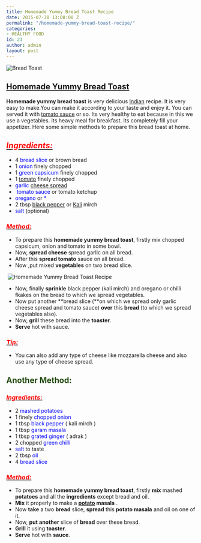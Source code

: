 ```yaml
---
title: Homemade Yummy Bread Toast Recipe
date: 2015-07-30 13:08:00 Z
permalink: "/homemade-yummy-bread-toast-recipe/"
categories:
- HEALTHY FOOD
id: 23
author: admin
layout: post
---
```


![Bread Toast]({{site.url}}/wp-content/uploads/2015/07/2015-04-11-16.44.28-300x225.jpg)

## <span style="text-decoration: underline;">Homemade Yummy [Bread](http://en.wikipedia.org/wiki/Bread "Bread") [Toast](http://en.wikipedia.org/wiki/Toast "Toast")</span>

**Homemade yummy bread toast** is very delicious [Indian](http://en.wikipedia.org/wiki/Indian_cuisine "Indian cuisine") recipe. It is very easy to make.You can make it according to your taste and enjoy it. You can served it with [tomato sauce](http://en.wikipedia.org/wiki/Tomato_sauce "Tomato sauce") or so. Its very healthy to eat because in this we use a vegetables. Its heavy meal for breakfast. Its completely fill your appetizer. Here some simple methods to prepare this bread toast at home.

## _<u><span style="color: red;">Ingredients:</span></u>_

*   4 <span style="color: blue;">bread slice</span> or brown bread
*   1 <span style="color: blue;">onion</span> finely chopped
*   1 <span style="color: blue;">green capsicum</span> finely chopped
*   1 [tomato](http://en.wikipedia.org/wiki/Tomato "Tomato") finely chopped
*   <span style="color: blue;">garlic</span> [cheese spread](http://en.wikipedia.org/wiki/Cheese_spread "Cheese spread")
*   <span style="color: blue;"> tomato sauce</span> or tomato ketchup
*   <span style="color: blue;">oregano</span> or <span style="color: blue;">*</span>
*   2 tbsp [black pepper](http://en.wikipedia.org/wiki/Black_pepper "Black pepper") or [Kali](http://en.wikipedia.org/wiki/Kali "Kali") mirch
*   <span style="color: blue;">salt</span> (optional)

### _<u><span style="color: red;">Method:</span></u>_

*   To prepare this **homemade yummy bread toast**, firstly mix chopped capsicum, onion and tomato in some bowl.
*   Now, **spread cheese** spread garlic on all bread.
*   After this **spread tomato** sauce on all bread.
*   Now ,put mixed **vegetables** on two bread slice.

 ![Homemade Yummy Bread Toast Recipe]({{site.url}}/wp-content/uploads/2015/07/2015-04-11-16.40.49-300x225.jpg)

*   Now, finally **sprinkle** black pepper (kali mirch) and oregano or chilli fkakes on the bread to which we spread vegetables.
*   Now put another **bread slice (**on which we spread only garlic cheese spread and tomato sauce) **over** this **bread** (to which we spread vegetables also).
*   Now, **grill** these bread into the **toaster**.
*   **Serve** hot with sauce.

### <u>_<span style="color: red;">Tip:</span>_</u>

*   You can also add any type of cheese like mozzarella cheese and also use any type of cheese spread.

## <span style="color: #274e13;">Another Method:</span>  

### _<u><span style="color: red;">Ingredients:</span></u>_

*   2 <span style="color: blue;">mashed potatoes</span>
*   1 finely <span style="color: blue;">chopped onion</span>
*   1 tbsp <span style="color: blue;">black pepper</span> ( kali mirch )
*   1 tbsp <span style="color: blue;">garam masala</span>
*   1 tbsp <span style="color: blue;">grated ginger</span> ( adrak )
*   2 chopped <span style="color: blue;">green chilli</span>
*   <span style="color: blue;">salt</span> to taste
*   2 tbsp <span style="color: blue;">oil</span>
*   4 <span style="color: blue;">bread slice</span>

### _<u><span style="color: red;">Method:</span></u>_

*   To prepare this **homemade yummy bread toast**, firstly **mix** mashed **potatoes** and all the **ingredients** except bread and oil.
*   **Mix** it properly to make a **[potato](http://en.wikipedia.org/wiki/Potato "Potato") masala** .
*   Now **take** a two **bread** slice, **spread** this **potato masala** and oil on one of it.
*   Now, **put** **another** slice of **bread** over these bread.
*   **Grill** it using **toaster**.
*   **Serve** hot with **sauce**.
